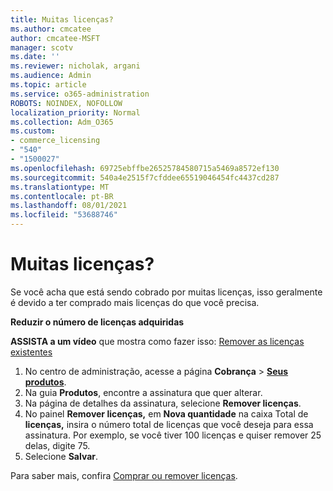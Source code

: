 ```yaml
---
title: Muitas licenças?
ms.author: cmcatee
author: cmcatee-MSFT
manager: scotv
ms.date: ''
ms.reviewer: nicholak, argani
ms.audience: Admin
ms.topic: article
ms.service: o365-administration
ROBOTS: NOINDEX, NOFOLLOW
localization_priority: Normal
ms.collection: Adm_O365
ms.custom:
- commerce_licensing
- "540"
- "1500027"
ms.openlocfilehash: 69725ebffbe26525784580715a5469a8572ef130
ms.sourcegitcommit: 540a4e2515f7cfddee65519046454fc4437cd287
ms.translationtype: MT
ms.contentlocale: pt-BR
ms.lasthandoff: 08/01/2021
ms.locfileid: "53688746"
---
```

# <a name="too-many-licenses"></a>Muitas licenças?

Se você acha que está sendo cobrado por muitas licenças, isso geralmente é devido a ter comprado mais licenças do que você precisa.
  
**Reduzir o número de licenças adquiridas**

**ASSISTA a um vídeo** que mostra como fazer isso: [Remover as licenças existentes](https://go.microsoft.com/fwlink/p/?linkid=2154938)
  
1. No centro de administração, acesse a página **Cobrança** \> **[Seus produtos](https://go.microsoft.com/fwlink/p/?linkid=842054)**.
2. Na guia **Produtos**, encontre a assinatura que quer alterar.
3. Na página de detalhes da assinatura, selecione **Remover licenças**.
4. No painel **Remover licenças,** em **Nova quantidade** na caixa Total de **licenças,** insira o número total de licenças que você deseja para essa assinatura. Por exemplo, se você tiver 100 licenças e quiser remover 25 delas, digite 75.
5. Selecione **Salvar**.

Para saber mais, confira [Comprar ou remover licenças](/microsoft-365/commerce/licenses/buy-licenses).
